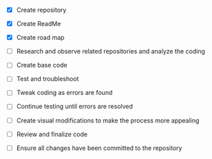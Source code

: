 - [x] Create repository
- [x] Create ReadMe
- [x] Create road map
- [ ] Research and observe related repositories and analyze the coding
- [ ] Create base code
- [ ] Test and troubleshoot 
- [ ] Tweak coding as errors are found
- [ ] Continue testing until errors are resolved
- [ ] Create visual modifications to make the process more appealing
- [ ] Review and finalize code
- [ ] Ensure all changes have been committed to the repository

